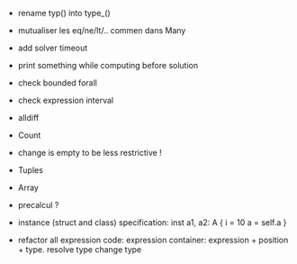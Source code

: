 - rename typ() into type_()
- mutualiser les eq/ne/lt/.. commen dans Many

- add solver timeout
- print something while computing before solution

- check bounded forall
- check expression interval
- alldiff
- Count
- change is empty to be less restrictive !
- Tuples
- Array
- precalcul ?
- instance (struct and class) specification:
  inst a1, a2: A {
    i = 10
    a = self.a
  }

- refactor all expression code: expression container: expression + position + type. resolve type change type